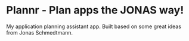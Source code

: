 # Plannr - Plan apps the JONAS way!

My application planning assistant app. Built based on some great ideas from Jonas Schmedtmann.
